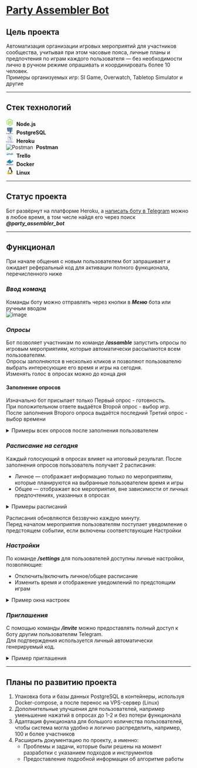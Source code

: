 # [Party Assembler Bot](https://t.me/party_assembler_bot)

## **Цель проекта**
Автоматизация организации игровых мероприятий для участников сообщества, учитывая при этом часовые пояса, личные планы и предпочтения по играм каждого пользователя — без необходимости лично в ручном режиме опрашивать и координировать более 10 человек.    
Примеры организуемых игр: SI Game, Overwatch, Tabletop Simulator и другие
____

## **Стек технологий**
  <img src="https://github.com/devicons/devicon/blob/master/icons/nodejs/nodejs-original.svg" title="Node.js" alt="Node.js" width="20" height="20"/>&nbsp;   **Node.js**    
  <img src="https://github.com/devicons/devicon/blob/master/icons/postgresql/postgresql-original-wordmark.svg" title="PostgreSQL" alt="PostgreSQL" width="20" height="20"/>&nbsp;   **PostgreSQL**    
  <img src="https://github.com/devicons/devicon/blob/master/icons/heroku/heroku-original-wordmark.svg" title="Heroku"  alt="Heroku" width="20" height="20"/>&nbsp;   **Heroku**    
  <img src="https://www.vectorlogo.zone/logos/getpostman/getpostman-icon.svg" title="Postman"  alt="Postman" width="20" height="20"/>&nbsp;   **Postman**      
  <img src="https://github.com/devicons/devicon/blob/master/icons/trello/trello-plain-wordmark.svg" title="Trello"  alt="Trello" width="20" height="20"/>&nbsp;   **Trello**    
  <img src="https://github.com/devicons/devicon/blob/master/icons/docker/docker-original-wordmark.svg" title="Docker"  alt="Docker" width="20" height="20"/>&nbsp;   **Docker**    
  <img src="https://github.com/devicons/devicon/blob/master/icons/linux/linux-original.svg" title="Linux" alt="Linux" width="20" height="20"/>&nbsp;   **Linux**  
____

## **Статус проекта**
Бот развёрнут на платформе Heroku, а [написать боту в Telegram](https://t.me/party_assembler_bot) можно в любое время, в том числе найдя его через поиск ___@party_assembler_bot___   
____

## **Функционал**
При начале общения с новым пользователем бот запрашивает и ожидает реферальный код для активации полного функционала, перечисленного ниже

### ___Ввод команд___
Команды боту можно отправлять через кнопки в ___**Меню**___ бота или ручным вводом    
![image](https://user-images.githubusercontent.com/107767949/202308290-255f6946-fdb3-4b06-8fd3-61cadbb1b364.png)

### ___Опросы___
Бот позволяет участникам по команде ___/assamble___ запустить опросы по игровым мероприятиям, которые автоматически рассылаются всем пользователям.    
Опросы заполняются в несколько кликов и позволяют пользователю выбрать интересующие его время и игры на сегодня.    
Изменять голос в опросах можно до конца дня    

#### ____Заполнение опросов____
Изначально бот присылает только Первый опрос - готовность.    
При положительном ответе выдаётся Второй опрос - выбор игр.    
После заполнения Второго опроса выдаётся последний Третий опрос - выбор времени    
<details> 
  <summary>Примеры всех опросов после заполнения пользователем </summary>
  Первый опрос - готовность<br>
  <img src="https://user-images.githubusercontent.com/107767949/202302735-d5133803-58ee-49bf-8295-3d25f6c23082.png" width="30%"><br>
  Второй опрос - выбор игры<br>
  <img src="https://user-images.githubusercontent.com/107767949/202302761-183a9807-eaa8-4a61-abe3-2c434d0da794.png" width="30%"><br>
  Третий опрос - выбор времени<br>
  <img src="https://user-images.githubusercontent.com/107767949/202302792-3c8683fa-c9bf-4bae-a87d-4475bb7905c5.png" width="30%">
</details>


### ___Расписание на сегодня___
Каждый голосующий в опросах влияет на итоговый результат. После заполнения опросов пользователь получает 2 расписания:    
- Личное — отображает информацию только по мероприятиям, которые планируются на выбранные пользователем время и игры
- Общее — отображает все мероприятия, вне зависимости от личных предпочтениях, указанных в опросах
<details> 
  <summary>Примеры расписаний </summary>
  <img src="https://user-images.githubusercontent.com/107767949/202303455-4e9cf6fa-3d5d-4373-bfd1-1dfb5d090bd7.png" width="25%"><br>
  <img src="https://user-images.githubusercontent.com/107767949/202303468-11030a77-661e-4687-9d51-f6ed76b57f56.png" width="25%"><br>
</details>

Расписания обновляются беззвучно каждую минуту.    
Перед началом мероприятия пользователям поступает уведомление о предстоящем событии, если включены соответствующие Настройки

### ___Настройки___
По команде ___/settings___ для пользователей доступны личные настройки, позволяющие:
- Отключить/включить личное/общее расписание
- Изменить время и отображение уведомлений по предстоящим играм

<details> 
  <summary>Пример окна настроек </summary>
  <img src="https://user-images.githubusercontent.com/107767949/202306435-cb7ed686-6242-4d6c-b6cc-506af30dbbe0.png" width="45%"><br>
  <img src="https://user-images.githubusercontent.com/107767949/202306485-e323370e-851c-4711-b7ec-be3a0f09015f.png" width="45%"><br>
</details>

### ___Приглашения___
С помощью команды ___/invite___ можно предоставлять полный доступ к боту другим пользователям Telegram.    
Для подтверждения используется личный автоматически генерируемый код.
<details> 
  <summary>Пример приглашения </summary>
  <img src="https://user-images.githubusercontent.com/107767949/202312540-650d2c84-591c-4004-ba51-fd7bab605dcc.png"><br>
</details>

____
## **Планы по развитию проекта**
1. Упаковка бота и базы данных PostgreSQL в контейнеры, используя Docker-compose, а после перенос на VPS-сервер (Linux)
2. Дополнительные улучшения для пользователей, например уменьшение нажатий в опросах до 1-2 и без потери функционала
3. Адаптация функционала для большого количества пользователей, чтобы система могла удобно и логично распределить, например, 100 и более участников
4. Расширить документацию по проекту, а именно:
    - Проблемы и задачи, которые были решены на момент разработки с указанием подходов и инструментов
    - Предоставление подробной информации об алгоритме работы

